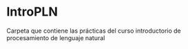 # IntroPLN

Carpeta que contiene las prácticas del curso introductorio de procesamiento de lenguaje natural